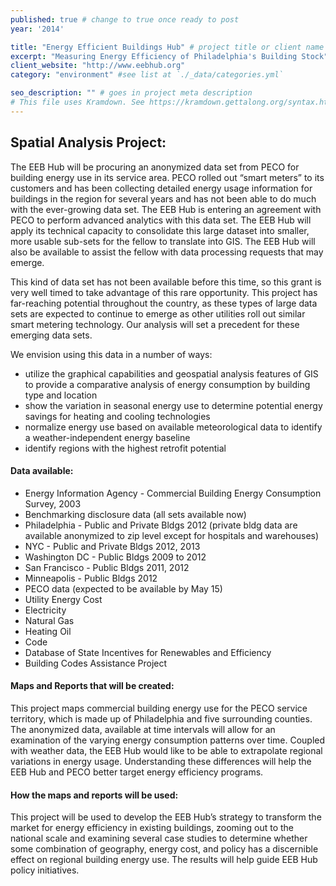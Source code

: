 ```yaml
---
published: true # change to true once ready to post
year: '2014'

title: "Energy Efficient Buildings Hub" # project title or client name
excerpt: "Measuring Energy Efficiency of Philadelphia's Building Stock" # shows on project list page
client_website: "http://www.eebhub.org"
category: "environment" #see list at `./_data/categories.yml`

seo_description: "" # goes in project meta description
# This file uses Kramdown. See https://kramdown.gettalong.org/syntax.html for syntax
---
```


## Spatial Analysis Project:
The EEB Hub will be procuring an anonymized data set from PECO for building energy use in its service area. PECO rolled out “smart meters” to its customers and has been collecting detailed energy usage information for buildings in the region for several years and has not been able to do much with the ever-growing data set. The EEB Hub is entering an agreement with PECO to perform advanced analytics with this data set. The EEB Hub will apply its technical capacity to consolidate this large dataset into smaller, more usable sub-sets for the fellow to translate into GIS. The EEB Hub will also be available to assist the fellow with data processing requests that may emerge.

This kind of data set has not been available before this time, so this grant is very well timed to take advantage of this rare opportunity. This project has far-reaching potential throughout the country, as these types of large data sets are expected to continue to emerge as other utilities roll out similar smart metering technology. Our analysis will set a precedent for these emerging data sets.

We envision using this data in a number of ways:
- utilize the graphical capabilities and geospatial analysis features of GIS to provide a comparative analysis of energy consumption by building type and location
- show the variation in seasonal energy use to determine potential energy savings for heating and cooling technologies
- normalize energy use based on available meteorological data to identify a weather-independent energy baseline
- identify regions with the highest retrofit potential

#### Data available:
- Energy Information Agency - Commercial Building Energy Consumption Survey, 2003
- Benchmarking disclosure data (all sets available now)
- Philadelphia - Public and Private Bldgs 2012 (private bldg data are available anonymized to zip level except for hospitals and warehouses)
- NYC - Public and Private Bldgs 2012, 2013
- Washington DC - Public Bldgs 2009 to 2012
- San Francisco - Public Bldgs 2011, 2012
- Minneapolis - Public Bldgs 2012
- PECO data (expected to be available by May 15)
- Utility Energy Cost
- Electricity
- Natural Gas
- Heating Oil
- Code
- Database of State Incentives for Renewables and Efficiency
- Building Codes Assistance Project

#### Maps and Reports that will be created:
This project maps commercial building energy use for the PECO service territory, which is made up of Philadelphia and five surrounding counties. The anonymized data, available at time intervals will allow for an examination of the varying energy consumption patterns over time. Coupled with weather data, the EEB Hub would like to be able to extrapolate regional variations in energy usage. Understanding these differences will help the EEB Hub and PECO better target energy efficiency programs.

#### How the maps and reports will be used:
This project will be used to develop the EEB Hub’s strategy to transform the market for energy efficiency in existing buildings, zooming out to the national scale and examining several case studies to determine whether some combination of geography, energy cost, and policy has a discernible effect on regional building energy use. The results will help guide EEB Hub policy initiatives.
